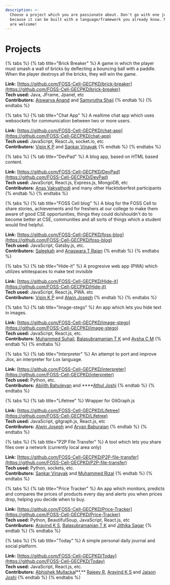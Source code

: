 ```yaml
---
description: >-
  Choose a project which you are passionate about. Don't go with one just
  because it can be built with a language/framework you already know. New ideas
  are welcome!
---
```


# Projects

{% tabs %}
{% tab title="Brick Breaker" %}
A game in which the player must smash a wall of bricks by deflecting a bouncing ball with a paddle. When the player destroys all the bricks, they will win the game.

**Link:** [https://github.com/FOSS-Cell-GECPKD/brick-breaker](https://github.com/FOSS-Cell-GECPKD/brick-breaker)  
**Tech used:** Java, JFrame, Jpanel, etc  
**Contributors:** [Aiswarya Anand](https://github.com/Aiswarya-anand) and [Samvrutha Shaji](https://github.com/SamvruthaShaji)
{% endtab %}
{% endtabs %}

{% tabs %}
{% tab title="Chat App" %}
A realtime chat app which uses websockets for communication between two or more users.

**Link:** [https://github.com/FOSS-Cell-GECPKD/chat-app](https://github.com/FOSS-Cell-GECPKD/chat-app)  
**Tech used:** JavaScript, React.Js, socket.io, etc  
**Contributors:** [Vipin K P](https://github.com/VipinVIP) and [Sankar Vinayak](https://github.com/sankarvinayak)
{% endtab %}
{% endtabs %}

{% tabs %}
{% tab title="DevPad" %}
A blog app, based on HTML based content.

**Link:** [https://github.com/FOSS-Cell-GECPKD/DevPad](https://github.com/FOSS-Cell-GECPKD/DevPad)  
**Tech used:** JavaScript, React.js, Express.js, MongoDB, etc  
**Contributors:** [Anas Vakyathodi](https://github.com/anasvakyathodi) and many other Hacktoberfest participants
{% endtab %}
{% endtabs %}

{% tabs %}
{% tab title="FOSS Cell blog" %}
A blog for the FOSS Cell to share stories, achievements and for freshers at our college to make them aware of good CSE opportunities, things they could do/shouldn't do to become better at CSE, communities and all sorts of things which a student would find helpful.

**Link:** [https://github.com/FOSS-Cell-GECPKD/foss-blog](https://github.com/FOSS-Cell-GECPKD/foss-blog)  
**Tech used:** JavaScript, Gatsby.js, etc.  
**Contributors:** [Saleekah](https://github.com/saleekah1234) and [Anaswara T Rajan](https://github.com/anaswaratrajan)
{% endtab %}
{% endtabs %}

{% tabs %}
{% tab title="Hide-it" %}
A progresive web app \(PWA\) which utilizes whitespaces to make text invisible

**Link:** [https://github.com/FOSS-Cell-GECPKD/Hide-it](https://github.com/FOSS-Cell-GECPKD/Hide-it)  
**Tech used:** JavaScript, React.js, PWA. etc  
**Contributors:** [Vipin K P](https://github.com/VipinVIP) and [Alwin Joseph](https://github.com/alwin48) 
{% endtab %}
{% endtabs %}

{% tabs %}
{% tab title="Image-stego" %}
An app which lets you hide text in images.

**Link:** [https://github.com/FOSS-Cell-GECPKD/image-stego](https://github.com/FOSS-Cell-GECPKD/image-stego)  
**Tech used:** JavaScript, React.js, etc.  
**Contributors:** [Muhammed Suhail](https://github.com/BreadGenie), [Balasubramanian T K](https://github.com/btkcodedev) and [Aysha C M](https://github.com/Ayshhh)
{% endtab %}
{% endtabs %}

{% tabs %}
{% tab title="Interpreter" %}
An attempt to port and improve Jlox, an interpreter for Lox language.

**Link:** [https://github.com/FOSS-Cell-GECPKD/interpreter](https://github.com/FOSS-Cell-GECPKD/interpreter)  
**Tech used:** Python, etc.  
**Contributors:** [Abijith Bahuleyan](https://github.com/twentyse7en) and ****[Athul Joshi](https://github.com/AthulJoshi)
{% endtab %}
{% endtabs %}

{% tabs %}
{% tab title="Lifetree" %}
Wrapper for GitGraph.js

**Link:** [https://github.com/FOSS-Cell-GECPKD/Lifetree](https://github.com/FOSS-Cell-GECPKD/Lifetree)  
**Tech used:** JavaScript, gitgraph.js, React.js, etc  
**Contributors:** [Alwin Joseph](https://github.com/alwin48) and [Aryan Baburajan](https://github.com/aryanbaburajan)
{% endtab %}
{% endtabs %}

{% tabs %}
{% tab title="P2P File Transfer" %}
A tool which lets you share files over a network \(currently local area only\)

**Link:** [https://github.com/FOSS-Cell-GECPKD/P2P-file-transfer](https://github.com/FOSS-Cell-GECPKD/P2P-file-transfer)  
**Tech used:** Python, sockets, etc.  
**Contributors:** [Sankar Vinayak](https://github.com/sankarvinayak) and [Muhammed Rizal](https://github.com/MUHAMMEDRIZALKE)
{% endtab %}
{% endtabs %}

{% tabs %}
{% tab title="Price Tracker" %}
An app which monitors, predicts and compares the prices of products every day and alerts you when prices drop, helping you decide when to buy.

**Link:** [https://github.com/FOSS-Cell-GECPKD/Price-Tracker](https://github.com/FOSS-Cell-GECPKD/Price-Tracker)  
**Tech used:** Python, BeautifulSoup, JavaScript, React.js, etc  
**Contributors:** [Aravind K S](https://github.com/iamAravindks), [Balasubramanian T K](https://github.com/btkcodedev) and [Jithika Sagar](https://github.com/JITHIKASAGAR123)
{% endtab %}
{% endtabs %}

{% tabs %}
{% tab title="Today" %}
A simple personal daily journal and social platform.

**Link:** [https://github.com/FOSS-Cell-GECPKD/Today](https://github.com/FOSS-Cell-GECPKD/Today)  
**Tech used:** JavaScript, React.js, etc.  
**Contributors:** [Abhishek Mullacka](https://github.com/abhishek-mullackal)l**,** [Rajeev R](https://github.com/Rajeev-RJ), [Aravind K S](https://github.com/iamAravindks) and [Jaison Joshi](https://github.com/jaisonjoshi)
{% endtab %}
{% endtabs %}

